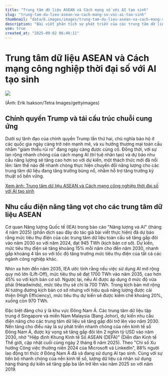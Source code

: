 ```yaml
---
title: "Trung tâm dữ liệu ASEAN và Cách mạng số với AI tạo sinh"
slug: "trung-tam-du-lieu-asean-va-cach-mang-so-voi-ai-tao-sinh"
thumbnail: "data/6.images/images/trung-tam-du-lieu-asean-va-cach-mang-so-voi-ai-tao-sinh.webp"
description: "Bài viết phân tích sự phát triển của các trung tâm dữ liệu tại ASEAN, nhu cầu năng lượng tăng vọt và vai trò của AI tạo sinh trong cách mạng công nghiệp thời đại số khu vực."
use: true
created_at: "2025-09-02 06:46:11"
---
```


# Trung tâm dữ liệu ASEAN và Cách mạng công nghiệp thời đại số với AI tạo sinh

![](/images/20250902-00138765-wedge-000-1-view.webp)

(Ảnh: Erik Isakson/Tetra Images/gettyimages)

## Chính quyền Trump và tái cấu trúc chuỗi cung ứng

Dưới sự lãnh đạo của chính quyền Trump lần thứ hai, chủ nghĩa bảo hộ ở các quốc gia ngày càng trở nên mạnh mẽ, và xu hướng thương mại toàn cầu nhằm "giảm thiểu rủi ro" đang ngày càng được củng cố. Đồng thời, với sự lan rộng nhanh chóng của cách mạng AI (trí tuệ nhân tạo) và dự báo nhu cầu năng lượng sẽ tăng cao hơn so với dự kiến, một thách thức mới đã nổi lên: làm thế nào để nhanh chóng thực hiện chuyển đổi năng lượng cho các trung tâm dữ liệu đang tăng trưởng bùng nổ, nhằm hỗ trợ tăng trưởng kỹ thuật số bền vững.

[Xem ảnh: Trung tâm dữ liệu ASEAN và Cách mạng công nghiệp thời đại số với AI tạo sinh](https://wedge.ismedia.jp/articles/gallery/38765?utm_source=headlines.yahoo.co.jp&utm_medium=referral&utm_campaign=partnerLink&photo=2)

## Nhu cầu điện năng tăng vọt cho các trung tâm dữ liệu ASEAN

Cơ quan Năng lượng Quốc tế (IEA) trong báo cáo "Năng lượng và AI" (tháng 4 năm 2025) (phần dịch sau đây do tác giả bài viết thực hiện) đã dự báo rằng mức tiêu thụ điện của các trung tâm dữ liệu toàn cầu sẽ tăng gấp đôi vào năm 2030 so với năm 2024, đạt 945 TWh (kịch bản cơ sở). Dự kiến, mức tiêu thụ điện sẽ tăng khoảng 15% mỗi năm cho đến năm 2030, nhanh gấp khoảng 4 lần so với tốc độ tăng trưởng mức tiêu thụ điện của tất cả các ngành công nghiệp khác.

Nhìn xa hơn đến năm 2035, IEA ước tính rằng nếu việc sử dụng AI mở rộng quy mô lớn (Lift-Off), mức tiêu thụ sẽ đạt 1700 TWh vào năm 2035, cao hơn 45% so với kịch bản cơ sở. Ngược lại, nếu AI được áp dụng ở mức độ vừa phải (Headwinds), mức tiêu thụ sẽ chỉ là 700 TWh. Trong kịch bản mở rộng AI tương đương kịch bản cơ sở nhưng với hiệu quả năng lượng được cải thiện (High Efficiency), mức tiêu thụ dự kiến sẽ được kiềm chế khoảng 20%, xuống còn 970 TWh.

Đặc biệt đáng chú ý là khu vực Đông Nam Á. Các trung tâm dữ liệu tập trung ở Singapore và miền Nam Malaysia (Bang Johor), dự kiến nhu cầu điện năng cho các trung tâm dữ liệu sẽ tăng gấp đôi trở lên vào năm 2030. Nền tảng cho điều này là sự phát triển nhanh chóng của nền kinh tế số Đông Nam Á, được kỳ vọng sẽ tăng gấp đôi lên 2 nghìn tỷ USD vào năm 2030, nhờ "Hiệp định Khung Kinh tế Số ASEAN (DEFA)" (Diễn đàn Kinh tế Thế giới, cập nhật cuối cùng ngày 2 tháng 6 năm 2025). Theo "Chỉ số Xu hướng Công việc thường niên 2024 của Microsoft và LinkedIn", 88% người lao động tri thức ở Đông Nam Á đã và đang sử dụng AI tạo sinh. Cùng với sự tiến bộ nhanh chóng của nền kinh tế số, lượng dữ liệu cá nhân sử dụng hàng tháng dự kiến sẽ tăng gấp ba lần trở lên vào năm 2025 so với năm 2019.